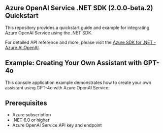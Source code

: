 ## Azure OpenAI Service .NET SDK (2.0.0-beta.2) Quickstart

This repository provides a quickstart guide and example for integrating Azure OpenAI Service using the .NET SDK.

For detailed API reference and more, please visit the [Azure SDK for .NET - Azure.AI.OpenAI](https://github.com/Azure/azure-sdk-for-net/blob/Azure.AI.OpenAI_2.0.0-beta.2/sdk/openai/Azure.AI.OpenAI/README.md).

## Example: Creating Your Own Assistant with GPT-4o

This console application example demonstrates how to create your own assistant using GPT-4o with Azure OpenAI Service.

## Prerequisites
- Azure subscription
- .NET 6.0 or higher
- Azure OpenAI Service API key and endpoint
